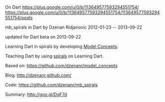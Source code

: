 On Dart
https://plus.google.com/u/0/b/113649577593294551754/
https://plus.google.com/u/0/b/113649577593294551754/113649577593294551754/posts

mb_spirals in Dart
by Dzenan Ridjanovic
2012-01-23 -- 2013-09-22

updated for Dart beta on 2013-09-22

Learning Dart in spirals by developing 
[Model Concepts](https://github.com/dzenanr/model_concepts).

Teaching Dart by using [spirals](https://github.com/dzenanr/mb_spirals) on Learning Dart.

Based on:
https://github.com/dzenanr/model_concepts

Blog:
http://dzenanr.github.com/

Code:
https://github.com/dzenanr/mb_spirals

Summary:
http://goo.gl/DqF7d




